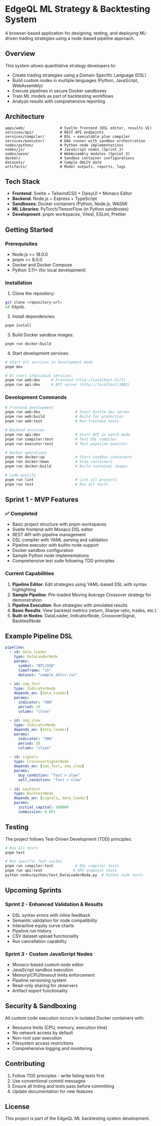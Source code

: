 # EdgeQL ML Strategy & Backtesting System

A browser-based application for designing, testing, and deploying ML-driven trading strategies using a node-based pipeline approach.

## Overview

This system allows quantitative strategy developers to:
- Create trading strategies using a Domain Specific Language (DSL)
- Build custom nodes in multiple languages (Python, JavaScript, WebAssembly)
- Execute pipelines in secure Docker sandboxes
- Train ML models as part of backtesting workflows
- Analyze results with comprehensive reporting

## Architecture

```
apps/web/                # Svelte frontend (DSL editor, results UI)
services/api/            # REST API endpoints
services/compiler/       # DSL → executable plan compiler
services/executor/       # DAG runner with sandbox orchestration
nodes/python/            # Python node implementations
nodes/js/                # JavaScript nodes (Sprint 3)
nodes/wasm/              # WebAssembly modules (Sprint 3)
docker/                  # Sandbox container configurations
datasets/                # Sample OHLCV data
artifacts/               # Model outputs, reports, logs
```

## Tech Stack

- **Frontend**: Svelte + TailwindCSS + DaisyUI + Monaco Editor
- **Backend**: Node.js + Express + TypeScript
- **Sandboxes**: Docker containers (Python, Node.js, WASM)
- **ML Libraries**: PyTorch/TensorFlow (in Python sandboxes)
- **Development**: pnpm workspaces, Vitest, ESLint, Prettier

## Getting Started

### Prerequisites

- Node.js >= 18.0.0
- pnpm >= 8.0.0
- Docker and Docker Compose
- Python 3.11+ (for local development)

### Installation

1. Clone the repository:
```bash
git clone <repository-url>
cd EdgeQL
```

2. Install dependencies:
```bash
pnpm install
```

3. Build Docker sandbox images:
```bash
pnpm run docker:build
```

4. Start development services:
```bash
# Start all services in development mode
pnpm dev

# Or start individual services:
pnpm run web:dev     # Frontend (http://localhost:5173)
pnpm run api:dev     # API server (http://localhost:3001)
```

### Development Commands

```bash
# Frontend development
pnpm run web:dev                # Start Svelte dev server
pnpm run web:build              # Build for production
pnpm run web:test               # Run frontend tests

# Backend services
pnpm run api:dev                # Start API in watch mode
pnpm run compiler:test          # Test DSL compiler
pnpm run executor:test          # Test pipeline executor

# Docker operations
pnpm run docker:up              # Start sandbox containers
pnpm run docker:down            # Stop containers
pnpm run docker:build           # Build container images

# Code quality
pnpm run lint                   # Lint all projects
pnpm run test                   # Run all tests
```

## Sprint 1 - MVP Features

### ✅ Completed
- Basic project structure with pnpm workspaces
- Svelte frontend with Monaco DSL editor
- REST API with pipeline management
- DSL compiler with YAML parsing and validation
- Pipeline executor with builtin node support
- Docker sandbox configuration
- Sample Python node implementations
- Comprehensive test suite following TDD principles

### Current Capabilities
1. **Pipeline Editor**: Edit strategies using YAML-based DSL with syntax highlighting
2. **Sample Pipeline**: Pre-loaded Moving Average Crossover strategy for demonstration
3. **Pipeline Execution**: Run strategies with simulated results
4. **Basic Results**: View backtest metrics (return, Sharpe ratio, trades, etc.)
5. **Built-in Nodes**: DataLoader, IndicatorNode, CrossoverSignal, BacktestNode

## Example Pipeline DSL

```yaml
pipeline:
  - id: data_loader
    type: DataLoaderNode
    params:
      symbol: "BTC/USD"
      timeframe: "1h"
      dataset: "sample_ohlcv.csv"
      
  - id: sma_fast
    type: IndicatorNode
    depends_on: [data_loader]
    params:
      indicator: "SMA"
      period: 10
      column: "close"
      
  - id: sma_slow
    type: IndicatorNode
    depends_on: [data_loader]
    params:
      indicator: "SMA"
      period: 20
      column: "close"
      
  - id: signals
    type: CrossoverSignalNode
    depends_on: [sma_fast, sma_slow]
    params:
      buy_condition: "fast > slow"
      sell_condition: "fast < slow"
      
  - id: backtest
    type: BacktestNode
    depends_on: [signals, data_loader]
    params:
      initial_capital: 100000
      commission: 0.001
```

## Testing

The project follows Test-Driven Development (TDD) principles:

```bash
# Run all tests
pnpm test

# Run specific test suites
pnpm run compiler:test          # DSL compiler tests
pnpm run api:test              # API endpoint tests
python nodes/python/test_DataLoaderNode.py  # Python node tests
```

## Upcoming Sprints

### Sprint 2 - Enhanced Validation & Results
- DSL syntax errors with inline feedback
- Semantic validation for node compatibility
- Interactive equity curve charts
- Pipeline run history
- CSV dataset upload functionality
- Run cancellation capability

### Sprint 3 - Custom JavaScript Nodes
- Monaco-based custom node editor
- JavaScript sandbox execution
- Memory/CPU/timeout limits enforcement
- Pipeline versioning system
- Read-only sharing for observers
- Artifact export functionality

## Security & Sandboxing

All custom code execution occurs in isolated Docker containers with:
- Resource limits (CPU, memory, execution time)
- No network access by default
- Non-root user execution
- Filesystem access restrictions
- Comprehensive logging and monitoring

## Contributing

1. Follow TDD principles - write failing tests first
2. Use conventional commit messages
3. Ensure all linting and tests pass before committing
4. Update documentation for new features

## License

This project is part of the EdgeQL ML backtesting system development.